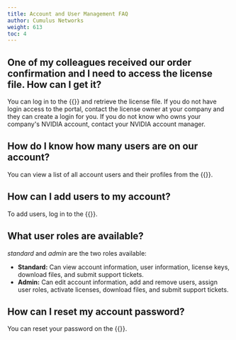 ```yaml
---
title: Account and User Management FAQ
author: Cumulus Networks
weight: 613
toc: 4
---
```

<!-- vale off -->
## One of my colleagues received our order confirmation and I need to access the license file. How can I get it?
<!-- vale on -->
You can log in to the {{<exlink url="https://enterprise-support.nvidia.com/s/" text="NVIDIA Enterprise support portal">}} and retrieve the license file. If you do not have login access to the portal, contact the license owner at your company and they can create a login for you. If you do not know who owns your company's NVIDIA account, contact your NVIDIA account manager.
<!-- vale off -->
## How do I know how many users are on our account?
<!-- vale on -->
You can view a list of all account users and their profiles from the {{<exlink url="https://enterprise-support.nvidia.com/s/" text="NVIDIA Enterprise support portal">}}.
<!-- vale off -->  
## How can I add users to my account?
<!-- vale on -->
To add users, log in to the {{<exlink url="https://enterprise-support.nvidia.com/s/" text="NVIDIA Enterprise support portal">}}.

## What user roles are available?

*standard* and *admin* are the two roles available:

- **Standard:** Can view account information, user information, license keys, download files, and submit support tickets.
- **Admin:** Can edit account information, add and remove users, assign user roles, activate licenses, download files, and submit support tickets.
<!--
## I am trying to access the support portal but it says that my account is not enabled for Zendesk. What should I do?
You need at least one active Software Update and Support contract (paid or trial) to access the support portal. Contact <webmaster@cumulusnetworks.com>:

- If you do not have an active contract, or,
- If your company has an active contract, but no one granted you support portal access permissions yet.
-->
## How can I reset my account password?
<!-- vale on -->
You can reset your password on the {{<exlink url="https://enterprise-support.nvidia.com/s/" text="NVIDIA Enterprise support portal">}}.
